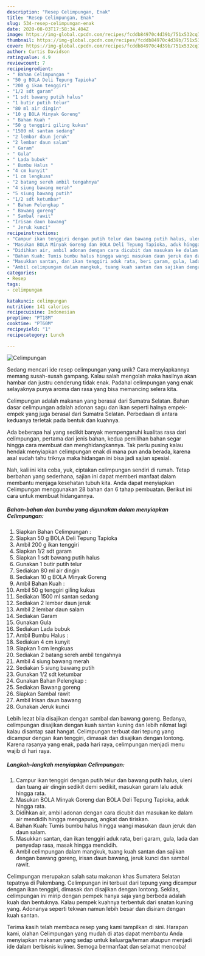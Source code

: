 ```yaml
---
description: "Resep Celimpungan, Enak"
title: "Resep Celimpungan, Enak"
slug: 534-resep-celimpungan-enak
date: 2020-08-03T17:58:34.404Z
image: https://img-global.cpcdn.com/recipes/fcddb84970c4d39b/751x532cq70/celimpungan-foto-resep-utama.jpg
thumbnail: https://img-global.cpcdn.com/recipes/fcddb84970c4d39b/751x532cq70/celimpungan-foto-resep-utama.jpg
cover: https://img-global.cpcdn.com/recipes/fcddb84970c4d39b/751x532cq70/celimpungan-foto-resep-utama.jpg
author: Curtis Davidson
ratingvalue: 4.9
reviewcount: 7
recipeingredient:
- " Bahan Celimpungan "
- "50 g BOLA Deli Tepung Tapioka"
- "200 g ikan tenggiri"
- "1/2 sdt garam"
- "1 sdt bawang putih halus"
- "1 butir putih telur"
- "80 ml air dingin"
- "10 g BOLA Minyak Goreng"
- " Bahan Kuah "
- "50 g tenggiri giling kukus"
- "1500 ml santan sedang"
- "2 lembar daun jeruk"
- "2 lembar daun salam"
- " Garam"
- " Gula"
- " Lada bubuk"
- " Bumbu Halus "
- "4 cm kunyit"
- "1 cm lengkuas"
- "2 batang sereh ambil tengahnya"
- "4 siung bawang merah"
- "5 siung bawang putih"
- "1/2 sdt ketumbar"
- " Bahan Pelengkap "
- " Bawang goreng"
- " Sambal rawit"
- "Irisan daun bawang"
- " Jeruk kunci"
recipeinstructions:
- "Campur ikan tenggiri dengan putih telur dan bawang putih halus, uleni dan tuang air dingin sedikit demi sedikit, masukan garam lalu aduk hingga rata."
- "Masukan BOLA Minyak Goreng dan BOLA Deli Tepung Tapioka, aduk hingga rata."
- "Didihkan air, ambil adonan dengan cara dicubit dan masukan ke dalam air mendidih hingga mengapung, angkat dan tiriskan."
- "Bahan Kuah: Tumis bumbu halus hingga wangi masukan daun jeruk dan daun salam."
- "Masukkan santan, dan ikan tenggiri aduk rata, beri garam, gula, lada dan penyedap rasa, masak hingga mendidih."
- "Ambil celimpungan dalam mangkuk, tuang kuah santan dan sajikan dengan bawang goreng, irisan daun bawang, jeruk kunci dan sambal rawit."
categories:
- Resep
tags:
- celimpungan

katakunci: celimpungan 
nutrition: 141 calories
recipecuisine: Indonesian
preptime: "PT18M"
cooktime: "PT60M"
recipeyield: "1"
recipecategory: Lunch

---
```



![Celimpungan](https://img-global.cpcdn.com/recipes/fcddb84970c4d39b/751x532cq70/celimpungan-foto-resep-utama.jpg)

Sedang mencari ide resep celimpungan yang unik? Cara menyiapkannya memang susah-susah gampang. Kalau salah mengolah maka hasilnya akan hambar dan justru cenderung tidak enak. Padahal celimpungan yang enak selayaknya punya aroma dan rasa yang bisa memancing selera kita.

Celimpungan adalah makanan yang berasal dari Sumatra Selatan. Bahan dasar celimpungan adalah adonan sagu dan ikan seperti halnya empek-empek yang juga berasal dari Sumatra Selatan. Perbedaan di antara keduanya terletak pada bentuk dan kuahnya.

Ada beberapa hal yang sedikit banyak mempengaruhi kualitas rasa dari celimpungan, pertama dari jenis bahan, kedua pemilihan bahan segar hingga cara membuat dan menghidangkannya. Tak perlu pusing kalau hendak menyiapkan celimpungan enak di mana pun anda berada, karena asal sudah tahu triknya maka hidangan ini bisa jadi sajian spesial.


Nah, kali ini kita coba, yuk, ciptakan celimpungan sendiri di rumah. Tetap berbahan yang sederhana, sajian ini dapat memberi manfaat dalam membantu menjaga kesehatan tubuh kita. Anda dapat menyiapkan Celimpungan menggunakan 28 bahan dan 6 tahap pembuatan. Berikut ini cara untuk membuat hidangannya.

<!--inarticleads1-->

##### Bahan-bahan dan bumbu yang digunakan dalam menyiapkan Celimpungan:

1. Siapkan  Bahan Celimpungan :
1. Siapkan 50 g BOLA Deli Tepung Tapioka
1. Ambil 200 g ikan tenggiri
1. Siapkan 1/2 sdt garam
1. Siapkan 1 sdt bawang putih halus
1. Gunakan 1 butir putih telur
1. Sediakan 80 ml air dingin
1. Sediakan 10 g BOLA Minyak Goreng
1. Ambil  Bahan Kuah :
1. Ambil 50 g tenggiri giling kukus
1. Sediakan 1500 ml santan sedang
1. Sediakan 2 lembar daun jeruk
1. Ambil 2 lembar daun salam
1. Sediakan  Garam
1. Gunakan  Gula
1. Sediakan  Lada bubuk
1. Ambil  Bumbu Halus :
1. Sediakan 4 cm kunyit
1. Siapkan 1 cm lengkuas
1. Sediakan 2 batang sereh ambil tengahnya
1. Ambil 4 siung bawang merah
1. Sediakan 5 siung bawang putih
1. Gunakan 1/2 sdt ketumbar
1. Gunakan  Bahan Pelengkap :
1. Sediakan  Bawang goreng
1. Siapkan  Sambal rawit
1. Ambil Irisan daun bawang
1. Gunakan  Jeruk kunci


Lebih lezat bila disajikan dengan sambal dan bawang goreng. Bedanya, celimpungan disajikan dengan kuah santan kuning dan lebih nikmat lagi kalau disantap saat hangat. Celimpungan terbuat dari tepung yang dicampur dengan ikan tenggiri, dimasak dan disajikan dengan lontong. Karena rasanya yang enak, pada hari raya, celimpungan menjadi menu wajib di hari raya. 

<!--inarticleads2-->

##### Langkah-langkah menyiapkan Celimpungan:

1. Campur ikan tenggiri dengan putih telur dan bawang putih halus, uleni dan tuang air dingin sedikit demi sedikit, masukan garam lalu aduk hingga rata.
1. Masukan BOLA Minyak Goreng dan BOLA Deli Tepung Tapioka, aduk hingga rata.
1. Didihkan air, ambil adonan dengan cara dicubit dan masukan ke dalam air mendidih hingga mengapung, angkat dan tiriskan.
1. Bahan Kuah: Tumis bumbu halus hingga wangi masukan daun jeruk dan daun salam.
1. Masukkan santan, dan ikan tenggiri aduk rata, beri garam, gula, lada dan penyedap rasa, masak hingga mendidih.
1. Ambil celimpungan dalam mangkuk, tuang kuah santan dan sajikan dengan bawang goreng, irisan daun bawang, jeruk kunci dan sambal rawit.


Celimpungan merupakan salah satu makanan khas Sumatera Selatan tepatnya di Palembang. Celimpungan ini terbuat dari tepung yang dicampur dengan ikan tenggiri, dimasak dan disajikan dengan lontong. Sekilas, celimpungan ini mirip dengan pempek hanya saja yang berbeda adalah kuah dan bentuknya. Kalau pempek kuahnya terbentuk dari snatan kuning yang. Adonanya seperti tekwan namun lebih besar dan disiram dengan kuah santan. 

Terima kasih telah membaca resep yang kami tampilkan di sini. Harapan kami, olahan Celimpungan yang mudah di atas dapat membantu Anda menyiapkan makanan yang sedap untuk keluarga/teman ataupun menjadi ide dalam berbisnis kuliner. Semoga bermanfaat dan selamat mencoba!
